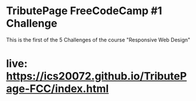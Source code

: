 # TributePage FreeCodeCamp #1 Challenge
This is the first of the 5 Challenges of the course "Responsive Web Design"

# live: https://ics20072.github.io/TributePage-FCC/index.html
